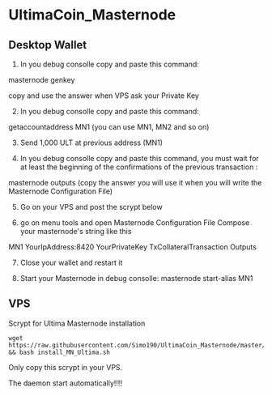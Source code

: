  # UltimaCoin_Masternode
 

## Desktop Wallet

1) In you debug consolle copy and paste this command:

  masternode genkey

  copy and use the answer when VPS ask your Private Key

2) In you debug consolle copy and paste this command:

  getaccountaddress MN1 (you can use MN1, MN2 and so on)

3) Send 1,000 ULT at previous address (MN1)

4) In you debug consolle copy and paste this command, you must wait for at least the beginning of the confirmations of the previous transaction :

  masternode outputs (copy the answer you will use it when you will write the Masternode Configuration File)

5) Go on your VPS and post the scrypt below

6) go on menu tools and open Masternode Configuration File
  Compose your masternode's string like this
  
  MN1 YourIpAddress:8420 YourPrivateKey TxCollateralTransaction Outputs
  
7) Close your wallet and restart it

8) Start your Masternode in debug consolle:
  masternode start-alias MN1
  
  ## VPS


Scrypt for Ultima Masternode installation


```
wget https://raw.githubusercontent.com/Simo190/UltimaCoin_Masternode/master/install_MN_Ultima.sh && bash install_MN_Ultima.sh
```
Only copy this scrypt in your VPS.

The daemon start automatically!!!!












